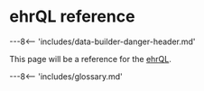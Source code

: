 # ehrQL reference

---8<-- 'includes/data-builder-danger-header.md'

This page will be a reference for the [ehrQL](ehrql-intro.md).
    
---8<-- 'includes/glossary.md'
